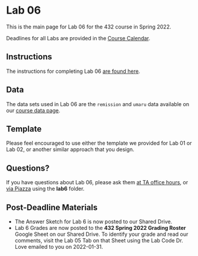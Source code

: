 # Lab 06

This is the main page for Lab 06 for the 432 course in Spring 2022.

Deadlines for all Labs are provided in the [Course Calendar](https://thomaselove.github.io/432/calendar.html).

## Instructions

The instructions for completing Lab 06 [are found here](https://github.com/THOMASELOVE/432-2022/blob/main/labs/lab06/lab06_instructions.md).

## Data

The data sets used in Lab 06 are the `remission` and `umaru` data available on our [course data page](https://github.com/THOMASELOVE/432-data).

## Template

Please feel encouraged to use either the template we provided for Lab 01 or Lab 02, or another similar approach that you design.

## Questions?

If you have questions about Lab 06, please ask them [at TA office hours](https://thomaselove.github.io/432/contact.html), or [via Piazza](https://piazza.com/case/spring2022/pqhs432) using the **lab6** folder.

## Post-Deadline Materials

- The Answer Sketch for Lab 6 is now posted to our Shared Drive.
- Lab 6 Grades are now posted to the **432 Spring 2022 Grading Roster** Google Sheet on our Shared Drive. To identify your grade and read our comments, visit the Lab 05 Tab on that Sheet using the Lab Code Dr. Love emailed to you on 2022-01-31. 
